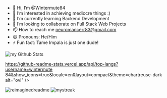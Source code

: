 - 👋 Hi, I’m @Wintermute84
- 👀 I’m interested in achieving mediocre things :) 
- 🌱 I’m currently learning Backend Development
- 💞️ I’m looking to collaborate on Full Stack Web Projects
- 📫 How to reach me neuromancerr83@gmail.com
- 😄 Pronouns: He/Him
- ⚡ Fun fact: Tame Impala is just one dude! 

<!---
Wintermute84/Wintermute84 is a ✨ special ✨ repository because its `README.md` (this file) appears on your GitHub profile.
You can click the Preview link to take a look at your changes.
--->
<img align="center" src="https://github-readme-stats.vercel.app/api?username=wintermute84&include_all_commits=true&count_private=true&show_icons=true&line_height=20&title_color=2B5BBD&icon_color=1124BB&text_color=A1A1A1&bg_color=0,000000,130F40" alt="my Github Stats"/>

https://github-readme-stats.vercel.app/api/top-langs?username=wintermute 84&show_icons=true&locale=en&layout=compact&theme=chartreuse-dark alt="ovi" />

<img src="https://myreadme.vercel.app/api/embed/wintermute84?panels=userstatistics,toprepositories,toplanguages,commitgraph" alt="reimaginedreadme" />

<img src="https://github-readme-streak-stats.herokuapp.com/?user=wintermute84&theme=tokyonight" alt="mystreak"/>

